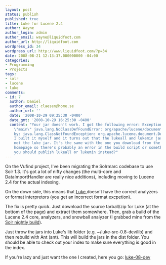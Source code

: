 ```yaml
---
layout: post
status: publish
published: true
title: Luke for Lucene 2.4
author: Wayne
author_login: admin
author_email: wayne@liquidfoot.com
author_url: http://liquidfoot.com
wordpress_id: 34
wordpress_url: http://www.liquidfoot.com/?p=34
date: 2008-08-21 12:13:37.000000000 -04:00
categories:
- Programming
- Projects
tags:
- solr
- lucene
- luke
comments:
- id: 7
  author: Daniel
  author_email: claesen@home.se
  author_url: ''
  date: '2008-10-29 09:25:30 -0400'
  date_gmt: '2008-10-29 16:25:30 -0400'
  content: "Your jar doesn't work. I got the following error: Exception in thread
    \"main\" java.lang.NoClassDefFoundError: org/apache/lucene/document/Document\r\nCaused
    by: java.lang.ClassNotFoundException: org.apache.lucene.document.Document.\r\n\r\nSo
    I built it myself and it turns out that the lukeall and lukemin jars works but
    not the luke jar. It's the same with the one you download from the official luke
    homepage so there's probably an error in the build script or something. Maybe
    you should publish lukeall or lukemin instead?"
---
```

On the Vufind project, I've been migrating the Solrmarc codebase to use Solr 1.3. It's got a lot of nifty changes (the multi-core and DataImportHandler are really nice additions), including moving to Lucene 2.4 for the actual indexing.

On the down side, this means that <a href="http://www.getopt.org/luke/">Luke </a>doesn't have the correct analyzers or format interpretors (you get an incorrect format excpetion).

The fix is pretty quick. Just download the source tarball/zip for Luke (at the bottom of the page) and extract them somewhere. Then, grab a build of the Lucene 2.4 core, analyzers, and snowball analyzer (I grabbed mine from the <a href="http://people.apache.org/builds/lucene/solr/nightly/">Solr nightly build</a>).

Just throw the jars into Luke's lib folder (e.g. ~/luke-src-0.8-dev/lib) and then rebuild with Ant (ant). This will build the jars in the dist folder. You should be able to check out your index to make sure everything is good in the index.

If you're lazy and just want the one I created, here you go: <a href="http://www.liquidfoot.com/wp-content/uploads/2008/08/luke-08-dev.jar">luke-08-dev</a>
